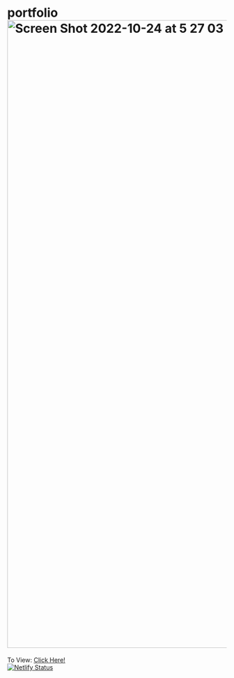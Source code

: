 # portfolio<img width="1440" alt="Screen Shot 2022-10-24 at 5 27 03 PM" src="https://user-images.githubusercontent.com/83311317/197632904-166237e9-f382-4452-965d-a4ab831b6d5e.png">
To View: <a href="https://jcheng01.github.io/portfolio/justincheng">Click Here!</a><br>
[![Netlify Status](https://api.netlify.com/api/v1/badges/f1c66aee-5599-420e-b278-6ebea3fa7be7/deploy-status)](https://app.netlify.com/sites/classy-mochi-1ffeed/deploys)
